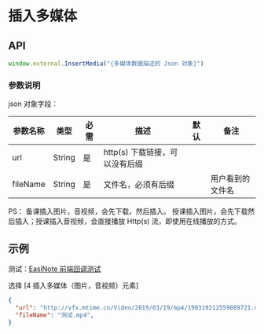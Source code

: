 # 插入多媒体

## API

```js
window.external.InsertMedia("{多媒体数据描述的 Json 对象}")
```

### 参数说明

json 对象字段：

| 参数名称 | 类型   | 必需 | 描述                          | 默认 | 备注             |
|----------|--------|-----|-----------------------------|------|------------------|
| url      | String | 是   | http(s) 下载链接，可以没有后缀 |      |                  |
| fileName | String | 是   | 文件名，必须有后缀             |      | 用户看到的文件名 |

PS：
备课插入图片，音视频，会先下载，然后插入。
授课插入图片，会先下载然后插入；授课插入音视频，会直接播放 Http(s) 流，即使用在线播放的方式。

## 示例

测试：[EasiNote 前端回调测试](https://easinote.github.io/EasiNote.ClientWebApi.Documentation/ )

选择 [4 插入多媒体（图片，音视频）元素]

```json
{
  "url": "http://vfx.mtime.cn/Video/2019/03/19/mp4/190319212559089721.mp4",
  "fileName": "测试.mp4",
}
```
